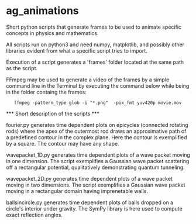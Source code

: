 # ag_animations

Short python scripts that generate frames to be used to animate specific concepts in physics and mathematics.

All scripts run on python3 and need numpy, matplotlib, and possibly other libraries evident from what a specific script tries to import.

Execution of a script generates a 'frames' folder located at the same path as the script.

FFmpeg may be used to generate a video of the frames by a simple command line in the Terminal by executing the command below while being in the folder containg the frames:

       ffmpeg -pattern_type glob -i "*.png"  -pix_fmt yuv420p movie.mov


*** Short description of the scripts ***

fourier.py generates time dependent plots on epicycles (connected rotating rods) where the apex of the outermost rod draws an approximative path of a predefined contour in the complex plane. Here the contour is exemplified by a square. The contour may have any shape.

wavepacket_1D.py generates time dependent plots of a wave packet moving in one dimension. The script exemplifies a Gaussian wave packet scattering off a rectangular potential, qualitatively demonstrating quantum tunneling.

wavepacket_2D.py generates time dependent plots of a wave packet moving in two dimensions. The script exemplifies a Gaussian wave packet moving in a rectangular domain having imprenetable walls.

ballsincircle.py generates time dependent plots of balls dropped on a circle's interior under gravity. The SymPy library is here used to compute exact reflection angles.